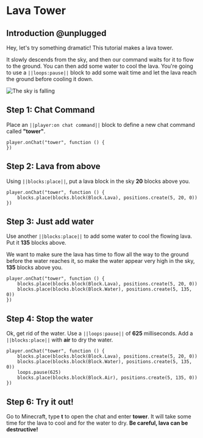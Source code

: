 # Lava Tower

## Introduction @unplugged

Hey, let's try something dramatic! This tutorial makes a lava tower.

It slowly descends from the sky, and then our command waits for it to flow to the ground. You can then add some water to cool the lava. You're going to use a `||loops:pause||` block to add some wait time and let the lava reach the ground before cooling it down.

![The sky is falling](/static/tutorials/lava-tower.gif)

## Step 1: Chat Command

Place an `||player:on chat command||` block to define a new chat command called **"tower"**.

```blocks
player.onChat("tower", function () {
})
```

## Step 2: Lava from above

Using `||blocks:place||`, put a lava block in the sky **20** blocks above you.

```blocks
player.onChat("tower", function () {
    blocks.place(blocks.block(Block.Lava), positions.create(5, 20, 0))
})
```

## Step 3: Just add water

Use another `||blocks:place||` to add some water to cool the flowing lava. Put it **135** blocks above.

We want to make sure the lava has time to flow all the way to the ground before the water reaches it, so make the water appear very high in the sky, **135** blocks above you.

```blocks
player.onChat("tower", function () {
    blocks.place(blocks.block(Block.Lava), positions.create(5, 20, 0))
    blocks.place(blocks.block(Block.Water), positions.create(5, 135, 0))
})
```

## Step 4: Stop the water

Ok, get rid of the water. Use a `||loops:pause||` of **625** milliseconds. Add a `||blocks:place||` with **air** to dry the water.

```blocks
player.onChat("tower", function () {
    blocks.place(blocks.block(Block.Lava), positions.create(5, 20, 0))
    blocks.place(blocks.block(Block.Water), positions.create(5, 135, 0))
    loops.pause(625)
    blocks.place(blocks.block(Block.Air), positions.create(5, 135, 0))
})
```

## Step 6: Try it out!

Go to Minecraft, type **t** to open the chat and enter **tower**. It will take some time for the lava to cool and for the water to dry. **Be careful, lava can be destructive!**